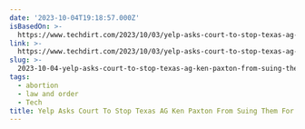 ```yaml
---
date: '2023-10-04T19:18:57.000Z'
isBasedOn: >-
  https://www.techdirt.com/2023/10/03/yelp-asks-court-to-stop-texas-ag-ken-paxton-from-suing-them-for-warning-users-that-crisis-pregnancy-centers-are-scams/
link: >-
  https://www.techdirt.com/2023/10/03/yelp-asks-court-to-stop-texas-ag-ken-paxton-from-suing-them-for-warning-users-that-crisis-pregnancy-centers-are-scams/
slug: >-
  2023-10-04-yelp-asks-court-to-stop-texas-ag-ken-paxton-from-suing-them-for-warning-use
tags:
  - abortion
  - law and order
  - Tech
title: Yelp Asks Court To Stop Texas AG Ken Paxton From Suing Them For Warning Use
---
```


